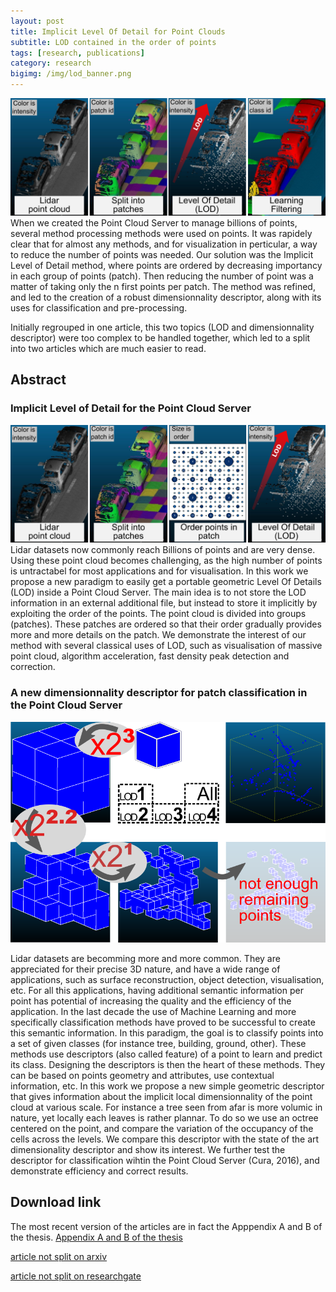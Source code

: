 ```yaml
---
layout: post
title: Implicit Level Of Detail for Point Clouds
subtitle: LOD contained in the order of points 
tags: [research, publications]
category: research
bigimg: /img/lod_banner.png
---
```

![LOD abstract](/img/lod_banner.png)
When we created the Point Cloud Server to manage billions of points, several method processing methods were used on points.
It was rapidely clear that for almost any methods, and for visualization in perticular, a way to reduce the number of points was needed.
Our solution was the Implicit Level of Detail method, where points are ordered by decreasing importancy in each group of points (patch). Then reducing the number of point was a matter of taking only the n first points per patch.
The method was refined, and led to the creation of a robust dimensionnality descriptor, along with its uses for classification and pre-processing.


Initially regrouped in one article, this two topics (LOD and dimensionnality descriptor) were too complex to be handled together, which led to a split into two articles which are much easier to read.



## Abstract
### Implicit Level of Detail for the Point Cloud Server ###
![Implicit LOD grpahical abstract](/img/re/lod_banner_short.png)
Lidar datasets now commonly reach Billions of points and are very dense. Using
these point cloud becomes challenging, as the high number of points is untractabel for
most applications and for visualisation. In this work we propose a new paradigm to
easily get a portable geometric Level Of Details (LOD) inside a Point Cloud Server. The
main idea is to not store the LOD information in an external additional file, but instead
to store it implicitly by exploiting the order of the points. The point cloud is divided
into groups (patches). These patches are ordered so that their order gradually provides
more and more details on the patch. We demonstrate the interest of our method with
several classical uses of LOD, such as visualisation of massive point cloud, algorithm
acceleration, fast density peak detection and correction.

### A new dimensionnality descriptor for patch classification in the Point Cloud Server ###

![Dimensionnality descriptor graphical abstract](/img/re/dim_desc_lod.png)

Lidar datasets are becomming more and more common. They are appreciated for their
precise 3D nature, and have a wide range of applications, such as surface reconstruction,
object detection, visualisation, etc.
For all this applications, having additional semantic information per point has potential
of increasing the quality and the efficiency of the application.
In the last decade the use of Machine Learning and more specifically classification
methods have proved to be successful to create this semantic information. In this paradigm,
the goal is to classify points into a set of given classes (for instance tree, building, ground,
other).
These methods use descriptors (also called feature) of a point to learn and predict its
class.
Designing the descriptors is then the heart of these methods. They can be based on
points geometry and attributes, use contextual information, etc.
In this work we propose a new simple geometric descriptor that gives information
about the implicit local dimensionnality of the point cloud at various scale. For instance
a tree seen from afar is more volumic in nature, yet locally each leaves is rather plannar.
To do so we use an octree centered on the point, and compare the variation of the
occupancy of the cells across the levels.
We compare this descriptor with the state of the art dimensionality descriptor and
show its interest. We further test the descriptor for classification wihtin the Point Cloud
Server (Cura, 2016), and demonstrate efficiency and correct results.


## Download link
The most recent version of the articles are in fact the Apppendix A and B of the thesis.
[Appendix A and B of the thesis](https://github.com/Remi-C/inverse_procedural_street_modelling)


[article not split on arxiv](https://arxiv.org/abs/1602.06920)


[article not split on researchgate](https://www.researchgate.net/publication/296702210_Implicit_LOD_for_Processing_Visualisation_and_Classification_in_Point_Cloud_Servers)
